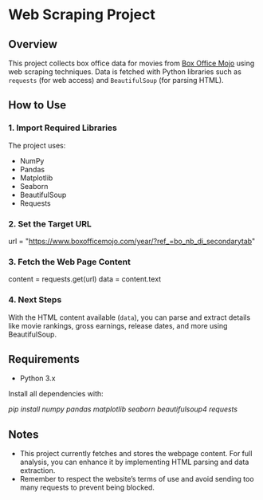# Web Scraping Project

## Overview

This project collects box office data for movies from [Box Office Mojo](https://www.boxofficemojo.com/year/) using web scraping techniques. Data is fetched with Python libraries such as `requests` (for web access) and `BeautifulSoup` (for parsing HTML).

## How to Use

### 1. Import Required Libraries

The project uses:
- NumPy
- Pandas
- Matplotlib
- Seaborn
- BeautifulSoup
- Requests

### 2. Set the Target URL

url = "https://www.boxofficemojo.com/year/?ref_=bo_nb_di_secondarytab"


### 3. Fetch the Web Page Content

content = requests.get(url)
data = content.text


### 4. Next Steps

With the HTML content available (`data`), you can parse and extract details like movie rankings, gross earnings, release dates, and more using BeautifulSoup.

## Requirements

- Python 3.x

Install all dependencies with:

*pip install numpy pandas matplotlib seaborn beautifulsoup4 requests*


## Notes

- This project currently fetches and stores the webpage content. For full analysis, you can enhance it by implementing HTML parsing and data extraction.
- Remember to respect the website’s terms of use and avoid sending too many requests to prevent being blocked.

